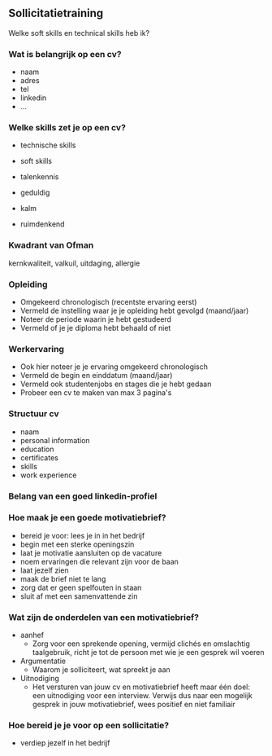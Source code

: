 ## Sollicitatietraining

Welke soft skills en technical skills heb ik?

### Wat is belangrijk op een cv?
- naam
- adres
- tel
- linkedin
- ...

### Welke skills zet je op een cv?
- technische skills
- soft skills
- talenkennis

- geduldig
- kalm
- ruimdenkend

### Kwadrant van Ofman

kernkwaliteit, valkuil, uitdaging, allergie

### Opleiding

- Omgekeerd chronologisch (recentste ervaring eerst)
- Vermeld de instelling waar je je opleiding hebt gevolgd (maand/jaar)
- Noteer de periode waarin je hebt gestudeerd
- Vermeld of je je diploma hebt behaald of niet

### Werkervaring

- Ook hier noteer je je ervaring omgekeerd chronologisch
- Vermeld de begin en einddatum (maand/jaar)
- Vermeld ook studentenjobs en stages die je hebt gedaan
- Probeer een cv te maken van max 3 pagina's

### Structuur cv
- naam
- personal information
- education
- certificates
- skills
- work experience

### Belang van een goed linkedin-profiel

### Hoe maak je een goede motivatiebrief?

- bereid je voor: lees je in in het bedrijf
- begin met een sterke openingszin
- laat je motivatie aansluiten op de vacature
- noem ervaringen die relevant zijn voor de baan
- laat jezelf zien
- maak de brief niet te lang
- zorg dat er geen spelfouten in staan
- sluit af met een samenvattende zin

### Wat zijn de onderdelen van een motivatiebrief?
- aanhef
	- Zorg voor een sprekende opening, vermijd clichés en omslachtig taalgebruik, richt je tot de persoon met wie je een gesprek wil voeren
- Argumentatie
	- Waarom je solliciteert, wat spreekt je aan 
- Uitnodiging
	- Het versturen van jouw cv en motivatiebrief heeft maar één doel: een uitnodiging voor een interview. Verwijs dus naar een mogelijk gesprek in jouw motivatiebrief, wees positief en niet familiair

### Hoe bereid je je voor op een sollicitatie?

- verdiep jezelf in het bedrijf
